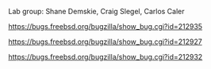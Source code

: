 Lab group: Shane Demskie, Craig Slegel, Carlos Caler


https://bugs.freebsd.org/bugzilla/show_bug.cgi?id=212935

https://bugs.freebsd.org/bugzilla/show_bug.cgi?id=212927

https://bugs.freebsd.org/bugzilla/show_bug.cgi?id=212932